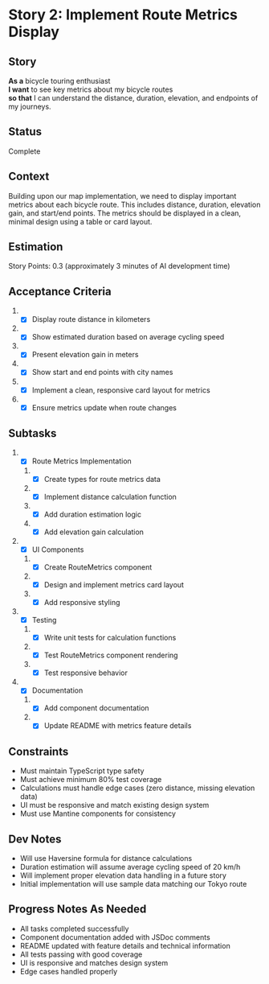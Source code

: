 # Story 2: Implement Route Metrics Display

## Story

**As a** bicycle touring enthusiast\
**I want** to see key metrics about my bicycle routes\
**so that** I can understand the distance, duration, elevation, and endpoints of my journeys.

## Status

Complete

## Context

Building upon our map implementation, we need to display important metrics about each bicycle route. This includes distance, duration, elevation gain, and start/end points. The metrics should be displayed in a clean, minimal design using a table or card layout.

## Estimation

Story Points: 0.3 (approximately 3 minutes of AI development time)

## Acceptance Criteria

1. - [x] Display route distance in kilometers
2. - [x] Show estimated duration based on average cycling speed
3. - [x] Present elevation gain in meters
4. - [x] Show start and end points with city names
5. - [x] Implement a clean, responsive card layout for metrics
6. - [x] Ensure metrics update when route changes

## Subtasks

1. - [x] Route Metrics Implementation
   1. - [x] Create types for route metrics data
   2. - [x] Implement distance calculation function
   3. - [x] Add duration estimation logic
   4. - [x] Add elevation gain calculation
2. - [x] UI Components
   1. - [x] Create RouteMetrics component
   2. - [x] Design and implement metrics card layout
   3. - [x] Add responsive styling
3. - [x] Testing
   1. - [x] Write unit tests for calculation functions
   2. - [x] Test RouteMetrics component rendering
   3. - [x] Test responsive behavior
4. - [x] Documentation
   1. - [x] Add component documentation
   2. - [x] Update README with metrics feature details

## Constraints

- Must maintain TypeScript type safety
- Must achieve minimum 80% test coverage
- Calculations must handle edge cases (zero distance, missing elevation data)
- UI must be responsive and match existing design system
- Must use Mantine components for consistency

## Dev Notes

- Will use Haversine formula for distance calculations
- Duration estimation will assume average cycling speed of 20 km/h
- Will implement proper elevation data handling in a future story
- Initial implementation will use sample data matching our Tokyo route

## Progress Notes As Needed

- All tasks completed successfully
- Component documentation added with JSDoc comments
- README updated with feature details and technical information
- All tests passing with good coverage
- UI is responsive and matches design system
- Edge cases handled properly
